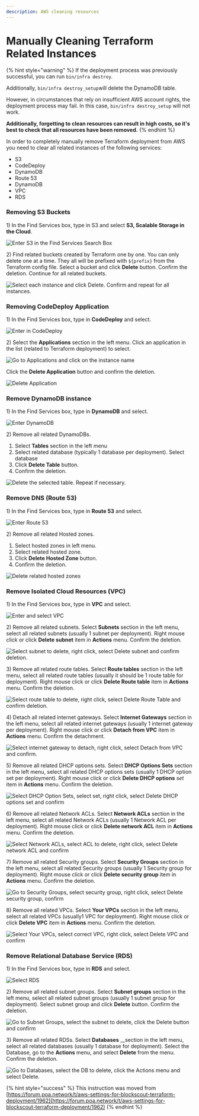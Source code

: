 ```yaml
---
description: AWS cleaning resources
---
```


# Manually Cleaning Terraform Related Instances

{% hint style="warning" %}
If the deployment process was previously successful, you can run  `bin/infra destroy`.

Additionally, `bin/infra destroy_setup`will delete the DynamoDB table.

However, in circumstances that rely on insufficient AWS account rights, the deployment process may fail. In this case, `bin/infra destroy_setup` will not work. 

**Additionally, forgetting to clean resources can result in high costs, so it's best to check that all resources have been removed.** 
{% endhint %}

In order to completely manually remove Terraform deployment from AWS you need to clear all related instances of the following services:

* S3
* CodeDeploy
* DynamoDB
* Route 53
* DynamoDB
* VPC
* RDS

### Removing S3 Buckets

1\) In the Find Services box, type in S3 and select **S3, Scalable Storage in the Cloud**.

![Enter S3 in the Find Services Search Box](../../../.gitbook/assets/search-s3.png)

2\) Find related buckets created by Terraform one by one. You can only delete one at a time. They all will be prefixed with `${prefix}` from the Terraform config file. Select a bucket and click **Delete** button. Confirm the deletion. Continue for all related buckets.

![Select each instance and click Delete. Confirm and repeat for all instances.](../../../.gitbook/assets/delete-bucket.png)

### Removing CodeDeploy Application

1\) In the Find Services box, type in **CodeDeploy** and select.

![Enter in CodeDeploy](../../../.gitbook/assets/select-code-deploy.png)

2\) Select the **Applications** section in the left menu. Click an application in the list \(related to Terraform deployment\) to select. 

![Go to Applications and click on the instance name](../../../.gitbook/assets/select-application-name.png)

Click the **Delete Application** button and confirm the deletion.

![Delete Application](../../../.gitbook/assets/delete-application2.png)

### Remove DynamoDB instance

1\) In the Find Services box, type in **DynamoDB** and select.

![Enter DynamoDB](../../../.gitbook/assets/dynamodb1.png)

2\) Remove all related DynamoDBs. 

1. Select **Tables** section in the left menu
2. Select related database \(typically 1 database per deployment\). Select database
3.  Click **Delete Table** button. 
4. Confirm the deletion.

![Delete the selected table. Repeat if necessary.](../../../.gitbook/assets/deletedynamo.png)

### Remove DNS \(Route 53\)

1\)  In the Find Services box, type in **Route 53** and select.

![Enter Route 53](../../../.gitbook/assets/r531.png)

2\) Remove all related Hosted zones. 

1. Select hosted zones in left menu.
2. Select related hosted zone.
3. Click **Delete Hosted Zone** button. 
4. Confirm the deletion.

![Delete related hosted zones](../../../.gitbook/assets/delete_zones.png)

### Remove Isolated Cloud Resources \(VPC\)

1\) In the Find Services box, type in **VPC** and select.

![Enter and select VPC](../../../.gitbook/assets/vpc1.png)

2\) Remove all related subnets. Select **Subnets** section in the left menu, select all related subnets \(usually 1 subnet per deployment\). Right mouse click or click **Delete subnet** item in **Actions** menu. Confirm the deletion.

![Select subnet to delete, right click, select Delete subnet and confirm deletion.](../../../.gitbook/assets/delete_subnet.png)

3\) Remove all related route tables. Select **Route tables** section in the left menu, select all related route tables \(usually it should be 1 route table for deployment\). Right mouse click or click **Delete Route table** item in **Actions** menu. Confirm the deletion.

![Select route table to delete, right click, select Delete Route Table and confirm deletion.](../../../.gitbook/assets/delete_route_table.png)

4\) Detach all related internet gateways. Select **Internet Gateways** section in the left menu, select all related internet gateways \(usually 1 internet gateway per deployment\). Right mouse click or click **Detach from VPC** item in **Actions** menu. Confirm the detachment.

![Select internet gateway to detach, right click, select Detach from VPC and confirm.](../../../.gitbook/assets/detachfromvpc.png)

5\) Remove all related DHCP options sets. Select **DHCP Options Sets** section in the left menu, select all related DHCP options sets \(usually  1 DHCP option set per deployment\). Right mouse click or click **Delete DHCP options** _set_ item in **Actions** menu. Confirm the deletion.

![Select DHCP Option Sets, select set, right click, select Delete DHCP options set and confirm](../../../.gitbook/assets/dhcp-options-set.png)

6\) Remove all related Network ACLs. Select **Network ACLs** section in the left menu, select all related Network ACLs \(usually 1 Network ACL per deployment\). Right mouse click or click **Delete network ACL** item in **Actions** menu. Confirm the deletion.

![Select Network ACLs, select ACL to delete, right click, select Delete network ACL and confirm](../../../.gitbook/assets/delete-network-acl.png)

7\) Remove all related Security groups. Select **Security Groups** section in the left menu, select all related Security groups \(usually 1 Security group for deployment\). Right mouse click or click **Delete security group** item in **Actions** menu. Confirm the deletion.

![Go to Security Groups, select security group, right click, select Delete security group, confirm](../../../.gitbook/assets/deletesecuritygroup.png)

8\) Remove all related VPCs. Select **Your VPCs** section in the left menu, select all related VPCs \(usually1 VPC for deployment\). Right mouse click or click **Delete VPC** item in **Actions** menu. Confirm the deletion.

![Select Your VPCs, select correct VPC, right click, select Delete VPC and confirm](../../../.gitbook/assets/delete_vpc.png)

### Remove Relational Database Service \(RDS\)

1\)  In the Find Services box, type in **RDS** and select.

![Select RDS](../../../.gitbook/assets/rds1.png)

2\) Remove all related subnet groups. Select **Subnet groups** section in the left menu, select all related subnet groups \(usually  1 subnet group for deployment\). Select subnet group and click **Delete** button. Confirm the deletion.

![Go to Subnet Groups, select the subnet to delete, click the Delete button and confirm](../../../.gitbook/assets/delete_subnet_groups.png)

3\) Remove all related RDSs. Select **Databases** __section in the left menu, select all related databases \(usually 1 database for deployment\). Select the Database, go to the **Actions** menu, and select **Delete** from the menu. Confirm the deletion.

![Go to Databases, select the DB to delete, click the Actions menu and select Delete.](../../../.gitbook/assets/remove_db.png)

{% hint style="success" %}
This instruction was moved from [https://forum.poa.network/t/aws-settings-for-blockscout-terraform-deployment/1962](https://forum.poa.network/t/aws-settings-for-blockscout-terraform-deployment/1962)
{% endhint %}

